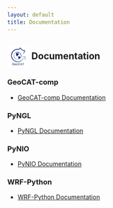 ```yaml
---
layout: default
title: Documentation
---
```


## <img align="center" width="10%" height="10%" src="/images/GeoCAT_Final_Logos-03.svg"> Documentation
### GeoCAT-comp
* [GeoCAT-comp Documentation](https://geocat-comp.readthedocs.io/)

### PyNGL
* [PyNGL Documentation](https://www.pyngl.ucar.edu/)

### PyNIO
* [PyNIO Documentation](https://www.pyngl.ucar.edu/Nio.shtml)

### WRF-Python
* [WRF-Python Documentation](https://wrf-python.readthedocs.io/en/latest/)
